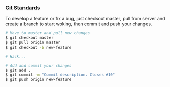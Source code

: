 ### Git Standards

To develop a feature or fix a bug, just checkout master, pull from server and create a branch to start woking, then commit and push your changes.

```bash
# Move to master and pull new changes
$ git checkout master
$ git pull origin master
$ git checkout -b new-feature

# Hack...

# Add and commit your changes
$ git add .
$ git commit -m "Commit description. Closes #10"
$ git push origin new-feature
```
